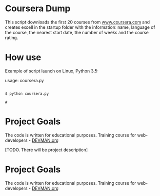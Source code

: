 # Coursera Dump

This script downloads the first 20 courses from www.coursera.com and creates excell in the startup folder
        with the information:
        name,
        language of the course,
        the nearest start date,
        the number of weeks and
        the course rating.
# How use

Example of script launch on Linux, Python 3.5:

usage: coursera.py

```#!bash

$ python coursera.py

#
```


# Project Goals

The code is written for educational purposes. Training course for web-developers - [DEVMAN.org](https://devman.org)

[TODO. There will be project description]

# Project Goals

The code is written for educational purposes. Training course for web-developers - [DEVMAN.org](https://devman.org)
